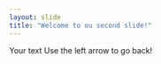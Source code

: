 ```yaml
---
layout: slide
title: "Welcome to ou second slide!"
---
```

Your text
Use the left arrow to go back!
